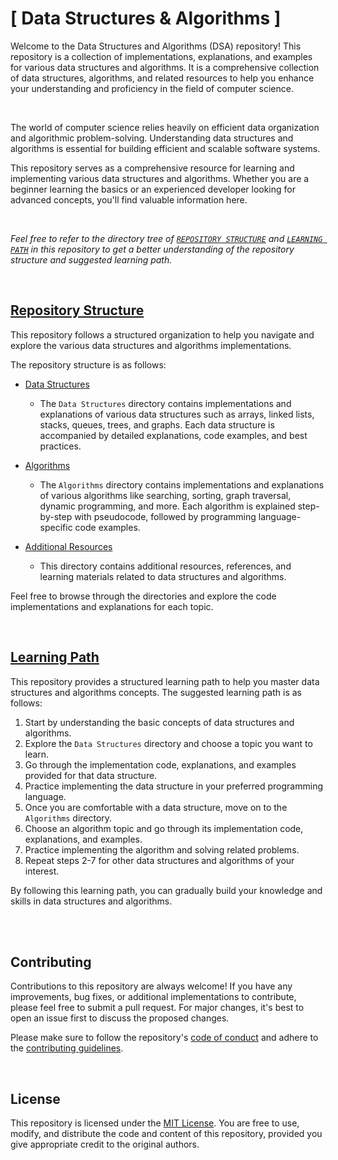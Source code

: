 # [ Data Structures & Algorithms ] 

Welcome to the Data Structures and Algorithms (DSA) repository! This repository is a collection of implementations, explanations, and examples for various data structures and algorithms. It is a comprehensive collection of data structures, algorithms, and related resources to help you enhance your understanding and proficiency in the field of computer science.

<br>

The world of computer science relies heavily on efficient data organization and algorithmic problem-solving. Understanding data structures and algorithms is essential for building efficient and scalable software systems.

This repository serves as a comprehensive resource for learning and implementing various data structures and algorithms. Whether you are a beginner learning the basics or an experienced developer looking for advanced concepts, you'll find valuable information here.

<br>

_Feel free to refer to the directory tree of [`REPOSITORY STRUCTURE`](./STRUCTURE.md) and [`LEARNING PATH`](./LEARNING_PATH.md) in this repository to get a better understanding of the repository structure and suggested learning path._


<br>

## [Repository Structure](STRUCTURE.md)

This repository follows a structured organization to help you navigate and explore the various data structures and algorithms implementations.

The repository structure is as follows:

- [Data Structures](Data%20Structures)
    - The `Data Structures` directory contains implementations and explanations of various data structures such as arrays, linked lists, stacks, queues, trees, and graphs. Each data structure is accompanied by detailed explanations, code examples, and best practices.

- [Algorithms](Algorithms)
    - The `Algorithms` directory contains implementations and explanations of various algorithms like searching, sorting, graph traversal, dynamic programming, and more. Each algorithm is explained step-by-step with pseudocode, followed by programming language-specific code examples.

- [Additional Resources](Additional%20Resources)
    - This directory contains additional resources, references, and learning materials related to data structures and algorithms.

Feel free to browse through the directories and explore the code implementations and explanations for each topic.

<br>

## [Learning Path](LEARNING_PATH.md)

This repository provides a structured learning path to help you master data structures and algorithms concepts. The suggested learning path is as follows:

1. Start by understanding the basic concepts of data structures and algorithms.
2. Explore the `Data Structures` directory and choose a topic you want to learn.
3. Go through the implementation code, explanations, and examples provided for that data structure.
4. Practice implementing the data structure in your preferred programming language.
5. Once you are comfortable with a data structure, move on to the `Algorithms` directory.
6. Choose an algorithm topic and go through its implementation code, explanations, and examples.
7. Practice implementing the algorithm and solving related problems.
8. Repeat steps 2-7 for other data structures and algorithms of your interest.

By following this learning path, you can gradually build your knowledge and skills in data structures and algorithms.



<br>
<br>

## Contributing

Contributions to this repository are always welcome! If you have any improvements, bug fixes, or additional implementations to contribute, please feel free to submit a pull request. For major changes, it's best to open an issue first to discuss the proposed changes.

Please make sure to follow the repository's [code of conduct](CODE_OF_CONDUCT.md) and adhere to the [contributing guidelines](CONTRIBUTING.md).


<br>

## License

This repository is licensed under the [MIT License](LICENSE). You are free to use, modify, and distribute the code and content of this repository, provided you give appropriate credit to the original authors.

